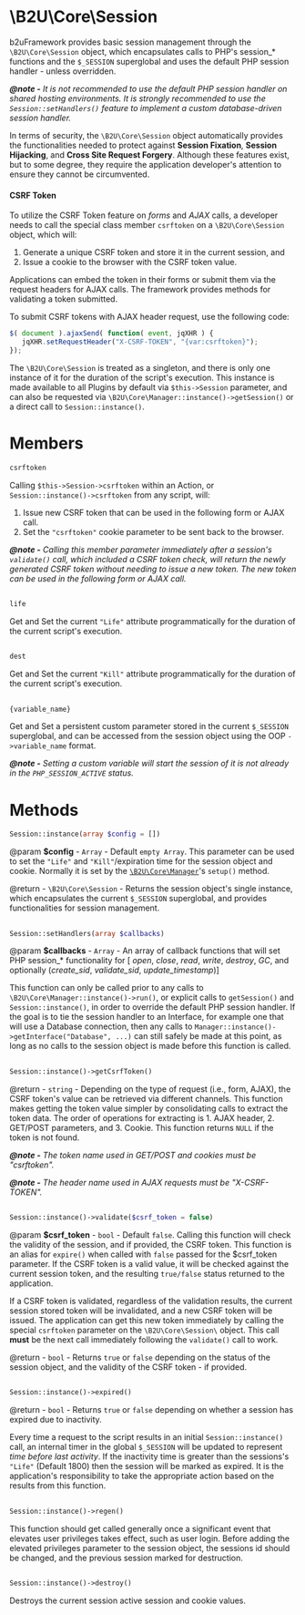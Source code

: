 # \B2U\Core\Session
b2uFramework provides basic session management through the `\B2U\Core\Session` object, which encapsulates calls to PHP's session_* functions and the `$_SESSION` superglobal and uses the default PHP session handler - unless overridden.

***@note -*** _It is not recommended to use the default PHP session handler on shared hosting environments. It is strongly recommended to use the  `Session::setHandlers()` feature to implement a custom database-driven session handler._

In terms of security, the `\B2U\Core\Session` object automatically provides the functionalities needed to protect against **Session Fixation**, **Session Hijacking**, and **Cross Site Request Forgery**. Although these features exist, but to some degree, they require the application developer's attention to ensure they cannot be circumvented.

#### CSRF Token
To utilize the CSRF Token feature on _forms_ and _AJAX_ calls, a developer needs to call the special class member `csrftoken` on a `\B2U\Core\Session` object, which will:
1. Generate a unique CSRF token and store it in the current session, and 
2. Issue a cookie to the browser with the CSRF token value.

Applications can embed the token in their forms or submit them via the request headers for AJAX calls. The framework provides methods for validating a token submitted.

To submit CSRF tokens with AJAX header request, use the following code:
```javascript
$( document ).ajaxSend( function( event, jqXHR ) {
   jqXHR.setRequestHeader("X-CSRF-TOKEN", "{var:csrftoken}");
});
```

The `\B2U\Core\Session` is treated as a singleton, and there is only one instance of it for the duration of the script's execution. This instance is made available to all Plugins by default via `$this->Session` parameter, and can also be requested via `\B2U\Core\Manager::instance()->getSession()` or a direct call to `Session::instance()`. 

# Members
```PHP
csrftoken
```
Calling `$this->Session->csrftoken` within an Action, or `Session::instance()->csrftoken` from any script, will:

1. Issue new CSRF token that can be used in the following form or AJAX call.
2. Set the `"csrftoken"` cookie parameter to be sent back to the browser.

***@note -*** _Calling this member parameter immediately after a session's `validate()` call, which included a CSRF token check, will return the newly generated CSRF token without needing to issue a new token.  The new token can be used in the following form or AJAX call._
##
```PHP
life
```
Get and Set the current `"Life"` attribute programmatically for the duration of the current script's execution.
##
```PHP
dest
```
Get and Set the current `"Kill"` attribute programmatically for the duration of the current script's execution.
##
```PHP
{variable_name}
```
Get and Set a persistent custom parameter stored in the current `$_SESSION` superglobal, and can be accessed from the session object using the OOP `->variable_name` format.

***@note -*** _Setting a custom variable will start the session of it is not already in the `PHP_SESSION_ACTIVE` status._
# Methods
```PHP 
Session::instance(array $config = [])
```
@param **$config** - `Array` - Default `empty Array`. This parameter can be used to set the `"Life"` and `"Kill"`/expiration time for the session object and cookie. Normally it is set by the [`\B2U\Core\Manager`](https://github.com/bob2u/b2uFramework-public/blob/master/README.md#b2ucoremanager)'s `setup()` method.

@return - `\B2U\Core\Session` - Returns the session object's single instance, which encapsulates the current `$_SESSION` superglobal, and provides functionalities for session management.
##
```PHP 
Session::setHandlers(array $callbacks)
```
@param **$callbacks** - `Array` - An array of callback functions that will set PHP session_* functionality for \[ _open_, _close_, _read_, _write_, _destroy_, _GC_, and optionally (_create_sid_, _validate_sid_, _update_timestamp_)]

This function can only be called prior to any calls to `\B2U\Core\Manager::instance()->run()`, or explicit calls to `getSession()` and `Session::instance()`, in order to override the default PHP session handler. If the goal is to tie the session handler to an Interface, for example one that will use a Database connection, then any calls to `Manager::instance()->getInterface("Database", ...)` can still safely be made at this point, as long as no calls to the session object is made before this function is called.
##
```PHP 
Session::instance()->getCsrfToken()
```
@return - `string` - Depending on the type of request (i.e., form, AJAX), the CSRF token's value can be retrieved via different channels. This function makes getting the token value simpler by consolidating calls to extract the token data. The order of operations for extracting is 1. AJAX header, 2. GET/POST parameters, and 3. Cookie. This function returns `NULL` if the token is not found.

***@note -*** _The token name used in GET/POST and cookies must be "csrftoken"._

***@note -*** _The header name used in AJAX requests must be "X-CSRF-TOKEN"._

##
```PHP 
Session::instance()->validate($csrf_token = false)
```
@param **$csrf_token** - `bool` - Default `false`. Calling this function will check the validity of the session, and if provided, the CSRF token. This function is an alias for `expire()` when called with `false` passed for the $csrf_token parameter. If the CSRF token is a valid value, it will be checked against the current session token, and the resulting `true/false` status returned to the application.

If a CSRF token is validated, regardless of the validation results, the current session stored token will be invalidated, and a new CSRF token will be issued. The application can get this new token immediately by calling the special `csrftoken` parameter on the `\B2U\Core\Session\` object. This call **must** be the next call immediately following the `validate()` call to work.

@return - `bool` - Returns `true` or `false` depending on the status of the session object, and the validity of the CSRF token - if provided.
##
```PHP 
Session::instance()->expired()
```
@return - `bool` - Returns `true` or `false` depending on whether a session has expired due to inactivity. 

Every time a request to the script results in an initial `Session::instance()` call, an internal timer in the global `$_SESSION` will be updated to represent _time before last activity_. If the inactivity time is greater than the sessions's `"Life"` (Default 1800) then the session will be marked as expired.  It is the application's responsibility to take the appropriate action based on the results from this function.
##
```PHP 
Session::instance()->regen()
```
This function should get called generally once a significant event that elevates user privileges takes effect, such as user login. Before adding the elevated privileges parameter to the session object, the sessions id should be changed, and the previous session marked for destruction.
##
```PHP 
Session::instance()->destroy()
```
Destroys the current session active session and cookie values.
